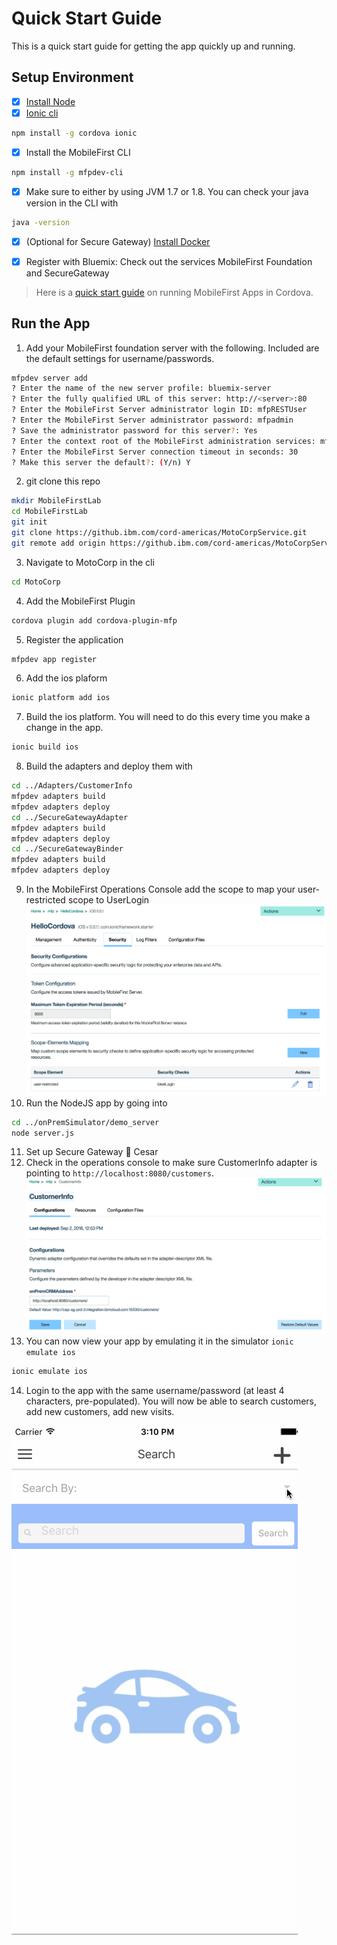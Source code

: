 # Quick Start Guide

This is a quick start guide for getting the app quickly up and running.

## Setup Environment

- [X] [Install Node](https://nodejs.org/en/) 
- [X] [Ionic cli](http://ionicframework.com/getting-started/)
```bash
npm install -g cordova ionic
```
- [X] Install the MobileFirst CLI
```bash
npm install -g mfpdev-cli
```
- [X] Make sure to either by using JVM 1.7 or 1.8. You can check your java version in the CLI with
```bash
java -version
```
- [X] (Optional for Secure Gateway) [Install Docker](https://docs.docker.com/engine/installation/)

- [X] Register with Bluemix: Check out the services MobileFirst Foundation and SecureGateway

> Here is a [quick start guide](https://mobilefirstplatform.ibmcloud.com/tutorials/en/foundation/8.0/quick-start/cordova/
) on running MobileFirst Apps in Cordova.


## Run the App

1. Add your MobileFirst foundation server with the following. 
Included are the default settings for username/passwords.
```bash
mfpdev server add 
? Enter the name of the new server profile: bluemix-server
? Enter the fully qualified URL of this server: http://<server>:80
? Enter the MobileFirst Server administrator login ID: mfpRESTUser
? Enter the MobileFirst Server administrator password: mfpadmin
? Save the administrator password for this server?: Yes
? Enter the context root of the MobileFirst administration services: mfpadmin
? Enter the MobileFirst Server connection timeout in seconds: 30
? Make this server the default?: (Y/n) Y
```
2. git clone this repo
```bash
mkdir MobileFirstLab
cd MobileFirstLab
git init
git clone https://github.ibm.com/cord-americas/MotoCorpService.git
git remote add origin https://github.ibm.com/cord-americas/MotoCorpService.git
```
3. Navigate to MotoCorp in the cli 
```bash
cd MotoCorp
```
4. Add the MobileFirst Plugin 
```bash
cordova plugin add cordova-plugin-mfp
```
5. Register the application
```bash
mfpdev app register
```
6. Add the ios plaform
```bash
ionic platform add ios
```
7. Build the ios platform. You will need to do this every time you make a change in the app.
```bash
ionic build ios
```
8. Build the adapters and deploy them with 
```bash
cd ../Adapters/CustomerInfo
mfpdev adapters build
mfpdev adapters deploy
cd ../SecureGatewayAdapter
mfpdev adapters build
mfpdev adapters deploy
cd ../SecureGatewayBinder
mfpdev adapters build
mfpdev adapters deploy
```
9. In the MobileFirst Operations Console add the scope to map your user-restricted scope to UserLogin
![Scope Mapping](/Lab/img/scope-mapping.png)
10. Run the NodeJS app by going into
```bash
cd ../onPremSimulator/demo_server
node server.js
```
11. Set up Secure Gateway :pushpin: Cesar
12. Check in the operations console to make sure CustomerInfo adapter is pointing to `http://localhost:8080/customers`.
![Scope Mapping](/Lab/img/on-prem-crm.png)
13. You can now view your app by emulating it in the simulator `ionic emulate ios`
```bash
ionic emulate ios
```
14. Login to the app with the same username/password (at least 4 characters, pre-populated).
You will now be able to search customers, add new customers, add new visits.

![Demo](/Lab/img/demo.gif)